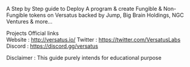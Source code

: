 A Step by Step guide to Deploy A program & create Fungible & Non-Fungible tokens on Versatus backed by Jump, Big Brain Holdings, NGC Ventures & more...

Projects Official links  
   Website : http://versatus.io/
   Twitter : https://twitter.com/VersatusLabs
   Discord : https://discord.gg/versatus

Disclaimer : This guide purely intends for educational purpose
